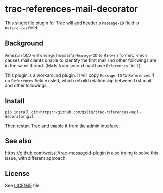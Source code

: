 # trac-references-mail-decorator

This single file plugin for Trac will add header's `Message-ID` field to `References` field.

## Background

Amazon SES will change header's `Message-ID` to its own format, which causes mail clients unable to identify the first mail and other followings are in the same thread.  (Mails from second mail have `References` field.)

This plugin is a workaround plugin.  It will copy `Message-ID` to `References` if no `References` field existed, which rebuild relationship between first mail and other followings.

## Install

    pip install git+https://github.com/gslin/trac-references-mail-decorator.git

Then restart Trac and enable it from the admin interface.

## See also

https://github.com/weisslj/trac-messageid-plugin is also trying to solve this issue, with different approach.

## License

See [LICENSE](LICENSE) file.
